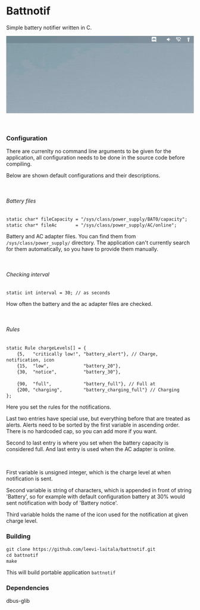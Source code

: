 # Battnotif

Simple battery notifier written in C.

![](resources/preview.gif)

<br>

### Configuration

There are currenlty no command line arguments to be given for the application,
all configuration needs to be done in the source code before compiling.

Below are shown default configurations and their descriptions.

<br>

###### Battery files
```
static char* fileCapacity = "/sys/class/power_supply/BAT0/capacity";
static char* fileAc       = "/sys/class/power_supply/AC/online";
```
Battery and AC adapter files. You can find them from `/sys/class/power_supply/` directory.
The application can't currently search for them automatically, so you have to provide them
manually.

<br>

###### Checking interval
```
static int interval = 30; // as seconds
```
How often the battery and the ac adapter files are checked.


<br>

###### Rules
```
static Rule chargeLevels[] = {
    {5,   "critically low!", "battery_alert"}, // Charge, notification, icon
    {15,  "low",             "battery_20"},
    {30,  "notice",          "battery_30"},

    {90,  "full",            "battery_full"}, // Full at
    {200, "charging",        "battery_charging_full"} // Charging
};
```
Here you set the rules for the notifications. 

Last two entries have special use, but everything before that are treated as alerts. Alerts need to be sorted by
the first variable in ascending order. There is no hardcoded cap, so you can add more if you want.

Second to last entry is where you set when the battery capacity is considered full. And last entry is used when
the AC adapter is online.

<br>

First variable is unsigned integer, which is the charge level
at when notification is sent.

Second variable is string of characters, which is appended in front of string 'Battery', so for
example with default configuration battery at 30% would sent notification with body of 'Battery notice'.

Third variable holds the name of the icon used for the notification at given charge level. 

### Building

```
git clone https://github.com/leevi-laitala/battnotif.git
cd battnotif
make
```

This will build portable application `battnotif`

### Dependencies

dbus-glib


